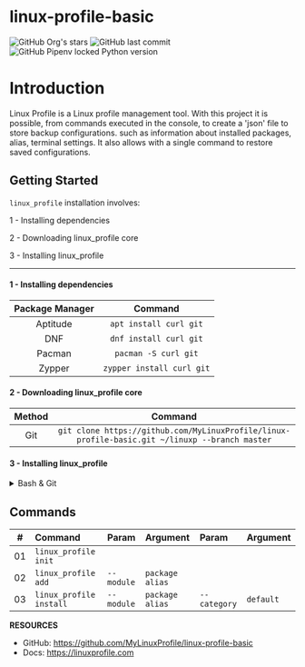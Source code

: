 # linux-profile-basic

![GitHub Org's stars](https://img.shields.io/github/stars/MyLinuxProfile?label=LinuxProfile&style=flat-square)
![GitHub last commit](https://img.shields.io/github/last-commit/MyLinuxProfile/linux-profile-basic?style=flat-square)
![GitHub Pipenv locked Python version](https://img.shields.io/github/pipenv/locked/python-version/MyLinuxProfile/linux-profile?style=flat-square)

# Introduction
Linux Profile is a Linux profile management tool. With this project it is possible, from commands executed in the console, to create a 'json' file to store backup configurations. such as information about installed packages, alias, terminal settings. It also allows with a single command to restore saved configurations.

## Getting Started

`linux_profile` installation involves:

1 - Installing dependencies

2 - Downloading linux_profile core

3 - Installing linux_profile

<hr>

#### 1 - Installing dependencies

| Package Manager    | Command                   |
| :----------------: | :-----------------------: |
| Aptitude	         | `apt install curl git`    |
| DNF	             | `dnf install curl git`    |
| Pacman	         | `pacman -S curl git`      |
| Zypper	         | `zypper install curl git` |

#### 2 - Downloading linux_profile core
| Method             | Command                                                                                      |
| :----------------: | :------------------------------------------------------------------------------------------: |
| Git   	         | `git clone https://github.com/MyLinuxProfile/linux-profile-basic.git ~/linuxp --branch master` |

#### 3 - Installing linux_profile

<details>
  <summary>Bash & Git</summary>
    
  Add the following to ~/.bashrc:

    export PATH=$PATH":$HOME/linuxp"

</details>

## Commands

| #      | Command                    | Param         | Argument              | Param           | Argument      |
|--------|:---------------------------|:--------------|:----------------------| :---------------|:--------------|
| 01     | ``linux_profile init``     |               |                       |                 |               |
| 02     | ``linux_profile add``      | ``--module``  | ``package`` ``alias`` |                 |               |
| 03     | ``linux_profile install``  | ``--module``  | ``package`` ``alias`` | ``--category``  | ``default``   |


**RESOURCES**
- GitHub: https://github.com/MyLinuxProfile/linux-profile-basic
- Docs:   https://linuxprofile.com
